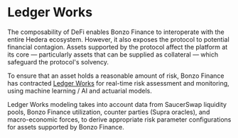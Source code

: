 # Ledger Works

The composability of DeFi enables Bonzo Finance to interoperate with the entire Hedera ecosystem. However, it also exposes the protocol to potential financial contagion. Assets supported by the protocol affect the platform at its core — particularly assets that can be supplied as collateral — which safeguard the protocol's solvency.&#x20;

To ensure that an asset holds a reasonable amount of risk, Bonzo Finance has contracted [Ledger Works](https://www.lworks.io/) for real-time risk assessment and monitoring, using machine learning / AI and actuarial models.

Ledger Works modeling takes into account data from SaucerSwap liquidity pools, Bonzo Finance utilization, counter parties (Supra oracles), and macro-economic forces, to derive appropriate risk parameter configurations for assets supported by Bonzo Finance.
